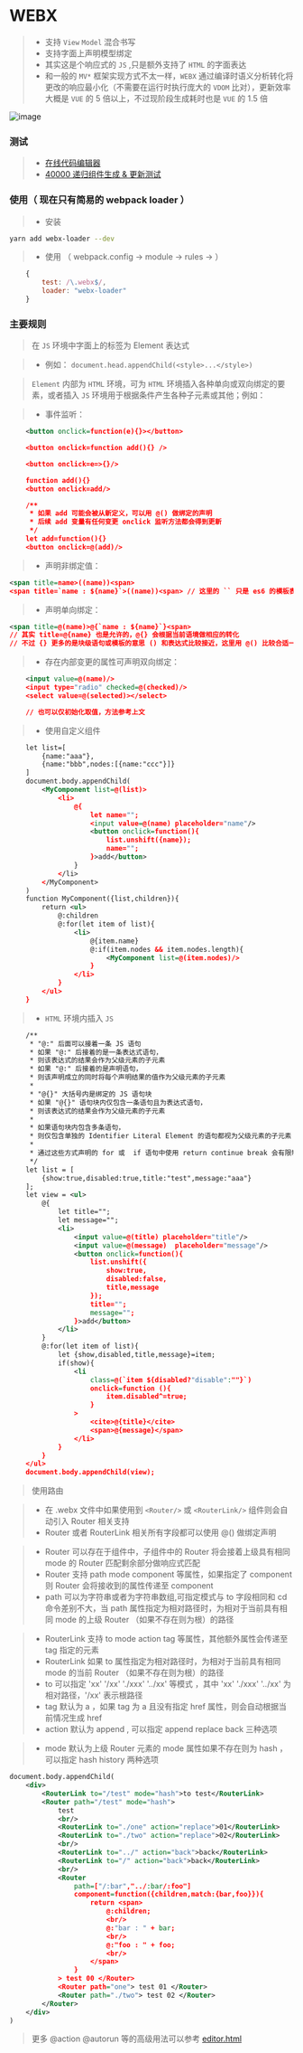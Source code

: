 # WEBX

> * 支持 `View` `Model` 混合书写
> * 支持字面上声明模型绑定
> * 其实这是个响应式的 `JS` ,只是额外支持了 `HTML` 的字面表达
> * 和一般的 `MV*` 框架实现方式不太一样，`WEBX` 通过编译时语义分析转化将更改的响应最小化（不需要在运行时执行庞大的 `VDOM` 比对），更新效率大概是 `VUE` 的 5 倍以上，不过现阶段生成耗时也是 `VUE` 的 1.5 倍

![image](https://pic2.zhimg.com/v2-2ffcd056f72e4b521cfe4f7ac696e091_b.webp)

### 测试
> * [在线代码编辑器](https://feff01.github.io/WEBX/dist/editor.html)
> * [40000 递归组件生成 & 更新测试](https://feff01.github.io/WEBX/dist/performance-webx.html)

### 使用（ 现在只有简易的 webpack loader ）
> * 安装
```bash
yarn add webx-loader --dev
```
> * 使用 （ webpack.config -> module -> rules -> ）
```javascript
    {
        test: /\.webx$/,
        loader: "webx-loader"
    }
```

### 主要规则

> 在 `JS` 环境中字面上的标签为 Element 表达式

> * 例如： `document.head.appendChild(<style>...</style>)`

> `Element` 内部为 `HTML` 环境，可为 `HTML` 环境插入各种单向或双向绑定的要素，或者插入 `JS` 环境用于根据条件产生各种子元素或其他；例如：

> * 事件监听：
```xml
    <button onclick=function(e){}></button>

    <button onclick=function add(){} /> 

    <button onclick=e=>{}/> 

    function add(){}
    <button onclick=add/> 

    /**
     * 如果 add 可能会被从新定义，可以用 @() 做绑定的声明
     * 后续 add 变量有任何变更 onclick 监听方法都会得到更新
     */
    let add=function(){}
    <button onclick=@(add)/> 
```
> * 声明非绑定值：
```xml
<span title=name>((name))<span>
<span title=`name : ${name}`>((name))<span> // 这里的 `` 只是 es6 的模板表达式，属性 = 右边可以是几乎所有的表达式
```
> * 声明单向绑定：
```xml 
<span title=@(name)>@{`name : ${name}`}<span>  
// 其实 title=@{name} 也是允许的，@{} 会根据当前语境做相应的转化
// 不过 {} 更多的是块级语句或模板的意思 () 和表达式比较接近，这里用 @() 比较合适一点
```

> * 存在内部变更的属性可声明双向绑定：
```xml
    <input value=@(name)/>
    <input type="radio" checked=@(checked)/>
    <select value=@(selected)></select>

    // 也可以仅初始化取值，方法参考上文
```


> * 使用自定义组件
```xml
    let list=[
        {name:"aaa"},
        {name:"bbb",nodes:[{name:"ccc"}]}
    ]
    document.body.appendChild(
        <MyComponent list=@(list)>
            <li>
                @{
                    let name="";
                    <input value=@(name) placeholder="name"/>
                    <button onclick=function(){
                        list.unshift({name});
                        name="";
                    }>add</button>
                }
            </li>
        </MyComponent>
    )
    function MyComponent({list,children}){
        return <ul>
            @:children
            @:for(let item of list){
                <li>
                    @{item.name}
                    @:if(item.nodes && item.nodes.length){
                        <MyComponent list=@(item.nodes)/>
                    }
                </li>
            }
        </ul>
    }

```

> * `HTML` 环境内插入 `JS`  
```xml
    /**
     * "@:" 后面可以接着一条 JS 语句
     * 如果 "@:" 后接着的是一条表达式语句，
     * 则该表达式的结果会作为父级元素的子元素
     * 如果 "@:" 后接着的是声明语句，
     * 则该声明成立的同时将每个声明结果的值作为父级元素的子元素
     * 
     * "@{}" 大括号内是绑定的 JS 语句块  
     * 如果 "@{}" 语句块内仅包含一条语句且为表达式语句，
     * 则该表达式的结果会作为父级元素的子元素
     * 
     * 如果语句块内包含多条语句，
     * 则仅包含单独的 Identifier Literal Element 的语句都视为父级元素的子元素
     * 
     * 通过这些方式声明的 for 或  if 语句中使用 return continue break 会有限制，不过影响不大后续取消限制或列出
     */
    let list = [
        {show:true,disabled:true,title:"test",message:"aaa"}
    ];
    let view = <ul>
        @{
            let title="";
            let message="";
            <li>
                <input value=@(title) placeholder="title"/>
                <input value=@(message)  placeholder="message"/>
                <button onclick=function(){
                    list.unshift({
                        show:true,
                        disabled:false,
                        title,message
                    });
                    title="";
                    message="";
                }>add</button>
            </li>
        }
        @:for(let item of list){
            let {show,disabled,title,message}=item;
            if(show){
                <li 
                    class=@(`item ${disabled?"disable":""}`)
                    onclick=function (){
                        item.disabled^=true;
                    }
                >
                    <cite>@{title}</cite>
                    <span>@{message}</span>
                </li>
            }
        }
    </ul>
    document.body.appendChild(view);
```

>  使用路由

> * 在 .webx 文件中如果使用到 `<Router/>` 或 `<RouterLink/>` 组件则会自动引入 Router 相关支持
> * Router 或者 RouterLink 相关所有字段都可以使用 @() 做绑定声明

> * Router 可以存在于组件中，子组件中的 Router 将会接着上级具有相同 mode 的 Router 匹配剩余部分做响应式匹配
> * Router 支持 path mode component 等属性，如果指定了 component 则 Router 会将接收到的属性传递至 component
> * path 可以为字符串或者为字符串数组,可指定模式与 to 字段相同和 cd 命令差别不大，当 path 属性指定为相对路径时，为相对于当前具有相同 mode 的上级 Router （如果不存在则为根）的路径

> * RouterLink 支持 to mode action tag 等属性，其他额外属性会传递至 tag 指定的元素
> * RouterLink 如果 to 属性指定为相对路径时，为相对于当前具有相同 mode 的当前 Router （如果不存在则为根）的路径
> * to 可以指定 'xx' '/xx' './xxx' '../xx' 等模式 ，其中 'xx' './xxx' '../xx' 为相对路径，'/xx' 表示根路径
> * tag 默认为 a ，如果 tag 为 a 且没有指定 href 属性，则会自动根据当前情况生成 href
> * action 默认为 append , 可以指定 append replace back 三种选项

> * mode 默认为上级 Router 元素的 mode 属性如果不存在则为 hash ，可以指定 hash history 两种选项

```xml
document.body.appendChild(
    <div>
        <RouterLink to="/test" mode="hash">to test</RouterLink>
        <Router path="/test" mode="hash">
            test
            <br/>
            <RouterLink to="./one" action="replace">01</RouterLink>
            <RouterLink to="./two" action="replace">02</RouterLink>
            <br/>
            <RouterLink to="../" action="back">back</RouterLink>
            <RouterLink to="/" action="back">back</RouterLink>
            <br/>
            <Router 
                path=["/:bar","../:bar/:foo"]
                component=function({children,match:{bar,foo}}){
                    return <span>
                        @:children;
                        <br/>
                        @:"bar : " + bar;
                        <br/>
                        @:"foo : " + foo;
                        <br/>
                    </span>
                }
            > test 00 </Router>
            <Router path="one"> test 01 </Router>
            <Router path="./two"> test 02 </Router>
        </Router>
    </div>
)
```


> 更多 @action @autorun 等的高级用法可以参考 [editor.html](https://feff01.github.io/WEBX/dist/editor.html)







 
